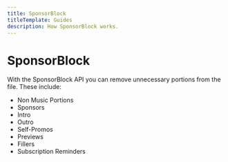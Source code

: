 ```yaml
---
title: SponsorBlock
titleTemplate: Guides
description: How SponsorBlock works.
---
```


# SponsorBlock

With the SponsorBlock API you can remove unnecessary portions from the file. These include:
- Non Music Portions
- Sponsors
- Intro
- Outro
- Self-Promos
- Previews
- Fillers
- Subscription Reminders